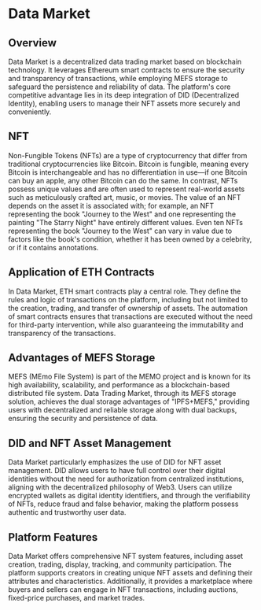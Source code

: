 # Data Market

## Overview

Data Market is a decentralized data trading market based on blockchain technology. It leverages Ethereum smart contracts to ensure the security and transparency of transactions, while employing MEFS storage to safeguard the persistence and reliability of data. The platform's core competitive advantage lies in its deep integration of DID (Decentralized Identity), enabling users to manage their NFT assets more securely and conveniently.

## NFT

Non-Fungible Tokens (NFTs) are a type of cryptocurrency that differ from traditional cryptocurrencies like Bitcoin. Bitcoin is fungible, meaning every Bitcoin is interchangeable and has no differentiation in use—if one Bitcoin can buy an apple, any other Bitcoin can do the same. In contrast, NFTs possess unique values and are often used to represent real-world assets such as meticulously crafted art, music, or movies. The value of an NFT depends on the asset it is associated with; for example, an NFT representing the book "Journey to the West" and one representing the painting "The Starry Night" have entirely different values. Even ten NFTs representing the book "Journey to the West" can vary in value due to factors like the book's condition, whether it has been owned by a celebrity, or if it contains annotations.

## Application of ETH Contracts

In Data Market, ETH smart contracts play a central role. They define the rules and logic of transactions on the platform, including but not limited to the creation, trading, and transfer of ownership of assets. The automation of smart contracts ensures that transactions are executed without the need for third-party intervention, while also guaranteeing the immutability and transparency of the transactions.

## Advantages of MEFS Storage

MEFS (MEmo File System) is part of the MEMO project and is known for its high availability, scalability, and performance as a blockchain-based distributed file system. Data Trading Market, through its MEFS storage solution, achieves the dual storage advantages of "IPFS+MEFS," providing users with decentralized and reliable storage along with dual backups, ensuring the security and persistence of data.

## DID and NFT Asset Management

Data Market particularly emphasizes the use of DID for NFT asset management. DID allows users to have full control over their digital identities without the need for authorization from centralized institutions, aligning with the decentralized philosophy of Web3. Users can utilize encrypted wallets as digital identity identifiers, and through the verifiability of NFTs, reduce fraud and false behavior, making the platform possess authentic and trustworthy user data.

## Platform Features

Data Market offers comprehensive NFT system features, including asset creation, trading, display, tracking, and community participation. The platform supports creators in creating unique NFT assets and defining their attributes and characteristics. Additionally, it provides a marketplace where buyers and sellers can engage in NFT transactions, including auctions, fixed-price purchases, and market trades.